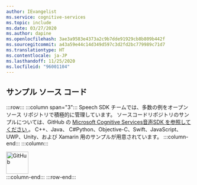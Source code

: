 ```yaml
---
author: IEvangelist
ms.service: cognitive-services
ms.topic: include
ms.date: 03/27/2020
ms.author: dapine
ms.openlocfilehash: 3ae3a9583e4373a2c9b7dde91929cb8b809b442f
ms.sourcegitcommit: a43a59e44c14d349d597c3d2fd2bc779989c71d7
ms.translationtype: HT
ms.contentlocale: ja-JP
ms.lasthandoff: 11/25/2020
ms.locfileid: "96001104"
---
```

## <a name="sample-source-code"></a>サンプル ソース コード

:::row:::
    :::column span="3":::
        Speech SDK チームでは、多数の例をオープンソース リポジトリで積極的に管理しています。 ソースコードリポジトリのサンプルについては、GitHub の <a href="https://aka.ms/csspeech/samples" target="_blank">Microsoft Cognitive Services音声SDK を参照してください <span class="docon docon-navigate-external x-hidden-focus"></span></a>。 C++、Java、 C#Python、Objective-C、Swift、JavaScript、UWP、Unity、および Xamarin 用のサンプルが用意されています。
    :::column-end:::
    :::column:::
        <br>
        <div class="icon is-large">
            <img alt="GitHub" src="https://docs.microsoft.com/media/logos/logo_octokitty.svg" width="60px">
        </div>
    :::column-end:::
:::row-end:::
